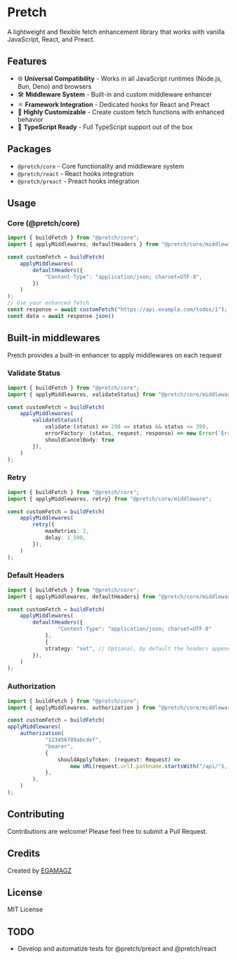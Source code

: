 # Pretch

A lightweight and flexible fetch enhancement library that works with vanilla JavaScript, React, and Preact.

## Features

- 🌐 **Universal Compatibility** - Works in all JavaScript runtimes (Node.js, Bun, Deno) and browsers
- 🛠 **Middleware System** - Built-in and custom middleware enhancer
- ⚛️ **Framework Integration** - Dedicated hooks for React and Preact
- 🔧 **Highly Customizable** - Create custom fetch functions with enhanced behavior
- 📝 **TypeScript Ready** - Full TypeScript support out of the box

## Packages

- `@pretch/core` - Core functionality and middleware system
- `@pretch/react` - React hooks integration
- `@pretch/preact` - Preact hooks integration

## Usage

### Core (@pretch/core)

```typescript
import { buildFetch } from "@pretch/core";
import { applyMiddlewares, defaultHeaders } from "@pretch/core/middleware";

const customFetch = buildFetch(
    applyMiddlewares(
        defaultHeaders({
            "Content-Type": "application/json; charset=UTF-8",
        })
    )
);
// Use your enhanced fetch
const response = await customFetch("https://api.example.com/todos/1");
const data = await response.json()
```

## Built-in middlewares

Pretch provides a built-in enhancer to apply middlewares on each request

### Validate Status

```ts
import { buildFetch } from "@pretch/core";
import { applyMiddlewares, validateStatus} from "@pretch/core/middleware";

const customFetch = buildFetch(
    applyMiddlewares(
        validateStatus({
            validate:(status) => 200 <= status && status <= 399,
            errorFactory: (status, request, response) => new Error(`Error. Status code: ${status}`),
            shouldCancelBody: true
        }),
    )
);
```

### Retry

```ts
import { buildFetch } from "@pretch/core";
import { applyMiddlewares, retry} from "@pretch/core/middleware";

const customFetch = buildFetch(
    applyMiddlewares(
        retry({
            maxRetries: 2,
            delay: 1_500,
        }),
    )
);
```

### Default Headers

```ts
import { buildFetch } from "@pretch/core";
import { applyMiddlewares, defaultHeaders} from "@pretch/core/middleware";

const customFetch = buildFetch(
    applyMiddlewares(
        defaultHeaders({
                "Content-Type": "application/json; charset=UTF-8"
            },
            {
            strategy: "set", // Optional, by default the headers appended
        }),
    )
);
```

### Authorization

```ts
import { buildFetch } from "@pretch/core";
import { applyMiddlewares, authorization } from "@pretch/core/middleware";

const customFetch = buildFetch(
applyMiddlewares(
    authorization(
            "123456789abcdef",
            "bearer",
            {
                shouldApplyToken: (request: Request) => 
                    new URL(request.url).pathname.startsWith("/api/"),
            },
        ),
    )
);
```

## Contributing

Contributions are welcome! Please feel free to submit a Pull Request.

## Credits

Created by [EGAMAGZ](https://github.com/EGAMAGZ )

## License

MIT License

## TODO

- Develop and automatize tests for @pretch/preact and @pretch/react
